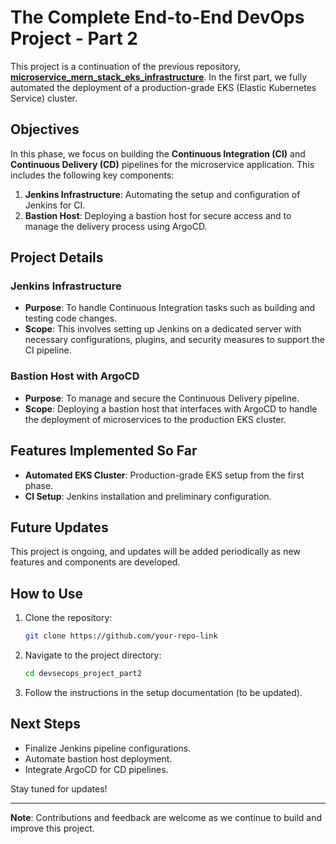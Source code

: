 
# The Complete End-to-End DevOps Project - Part 2

This project is a continuation of the previous repository, **[microservice_mern_stack_eks_infrastructure](https://github.com/your-repo-link)**. In the first part, we fully automated the deployment of a production-grade EKS (Elastic Kubernetes Service) cluster. 

## Objectives

In this phase, we focus on building the **Continuous Integration (CI)** and **Continuous Delivery (CD)** pipelines for the microservice application. This includes the following key components:

1. **Jenkins Infrastructure**: Automating the setup and configuration of Jenkins for CI.  
2. **Bastion Host**: Deploying a bastion host for secure access and to manage the delivery process using ArgoCD.

## Project Details

### Jenkins Infrastructure
- **Purpose**: To handle Continuous Integration tasks such as building and testing code changes.  
- **Scope**: This involves setting up Jenkins on a dedicated server with necessary configurations, plugins, and security measures to support the CI pipeline.

### Bastion Host with ArgoCD
- **Purpose**: To manage and secure the Continuous Delivery pipeline.  
- **Scope**: Deploying a bastion host that interfaces with ArgoCD to handle the deployment of microservices to the production EKS cluster.  

## Features Implemented So Far
- **Automated EKS Cluster**: Production-grade EKS setup from the first phase.
- **CI Setup**: Jenkins installation and preliminary configuration.

## Future Updates
This project is ongoing, and updates will be added periodically as new features and components are developed.

## How to Use
1. Clone the repository:  
   ```bash
   git clone https://github.com/your-repo-link
   ```
2. Navigate to the project directory:  
   ```bash
   cd devsecops_project_part2
   ```
3. Follow the instructions in the setup documentation (to be updated).

## Next Steps
- Finalize Jenkins pipeline configurations.
- Automate bastion host deployment.
- Integrate ArgoCD for CD pipelines.

Stay tuned for updates!

---

**Note**: Contributions and feedback are welcome as we continue to build and improve this project.
